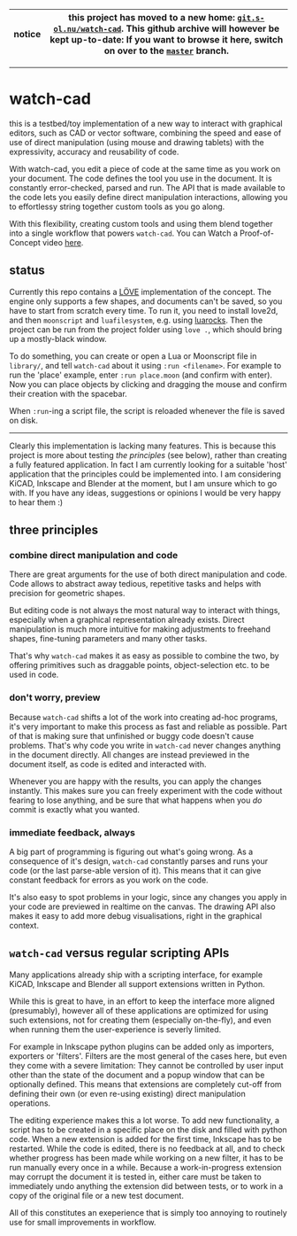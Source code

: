 | notice | this project has moved to a new home: [`git.s-ol.nu/watch-cad`](//git.s-ol.nu/watch-cad). This github archive will however be kept up-to-date: If you want to browse it here, switch on over to the [`master`](//github.com/s-ol/watch-cad/tree/master/) branch. |
| ------ | --- |

---

watch-cad
=========

this is a testbed/toy implementation of a new way to interact with graphical editors, such as CAD or vector software,
combining the speed and ease of use of direct manipulation (using mouse and drawing tablets) with the expressivity, accuracy and reusability of code.

With watch-cad, you edit a piece of code at the same time as you work on your document.
The code defines the tool you use in the document.
It is constantly error-checked, parsed and run.
The API that is made available to the code lets you easily define direct manipulation interactions,
allowing you to effortlessy string together custom tools as you go along.

With this flexibility, creating custom tools and using them blend together into a single workflow that powers `watch-cad`.
You can Watch a Proof-of-Concept video [here](https://www.youtube.com/watch?v=3_gDRfFtPEQ).

status
------

Currently this repo contains a [LÖVE](https://love2d.org) implementation of the concept.
The engine only supports a few shapes, and documents can't be saved, so you have to start from scratch every time.
To run it, you need to install love2d, and then `moonscript` and `luafilesystem`, e.g. using [luarocks](https://luarocks.org/).
Then the project can be run from the project folder using `love .`, which should bring up a mostly-black window.

To do something, you can create or open a Lua or Moonscript file in `library/`, and tell `watch-cad` about it using `:run <filename>`.
For example to run the 'place' example, enter `:run place.moon` (and confirm with enter).
Now you can place objects by clicking and dragging the mouse and confirm their creation with the spacebar. 

When `:run`-ing a script file, the script is reloaded whenever the file is saved on disk.

***

Clearly this implementation is lacking many features.
This is because this project is more about testing *the principles* (see below), rather than creating a fully featured application.
In fact I am currently looking for a suitable 'host' application that the principles could be implemented into.
I am considering KiCAD, Inkscape and Blender at the moment, but I am unsure which to go with.
If you have any ideas, suggestions or opinions I would be very happy to hear them :)

three principles
----------------

### combine direct manipulation and code
There are great arguments for the use of both direct manipulation and code.
Code allows to abstract away tedious, repetitive tasks and helps with precision for geometric shapes.

But editing code is not always the most natural way to interact with things, especially when a graphical representation already exists.
Direct manipulation is much more intuitive for making adjustments to freehand shapes, fine-tuning parameters and many other tasks.

That's why `watch-cad` makes it as easy as possible to combine the two, by offering primitives such as draggable points, object-selection etc. to be used in code.

### don't worry, preview
Because `watch-cad` shifts a lot of the work into creating ad-hoc programs, it's very important to make this process as fast and reliable as possible.
Part of that is making sure that unfinished or buggy code doesn't cause problems.
That's why code you write in `watch-cad` never changes anything in the document directly.
All changes are instead previewed in the document itself, as code is edited and interacted with.

Whenever you are happy with the results, you can apply the changes instantly.
This makes sure you can freely experiment with the code without fearing to lose anything,
and be sure that what happens when you *do* commit is exactly what you wanted.

### immediate feedback, always
A big part of programming is figuring out what's going wrong.
As a consequence of it's design, `watch-cad` constantly parses and runs your code (or the last parse-able version of it).
This means that it can give constant feedback for errors as you work on the code.

It's also easy to spot problems in your logic, since any changes you apply in your code are previewed in realtime on the canvas.
The drawing API also makes it easy to add more debug visualisations, right in the graphical context.

`watch-cad` versus regular scripting APIs
-----------------------------------------
Many applications already ship with a scripting interface,
for example KiCAD, Inkscape and Blender all support extensions written in Python.

While this is great to have, in an effort to keep the interface more aligned (presumably),
however all of these applications are optimized for using such extensions, not for creating them (especially on-the-fly),
and even when running them the user-experience is severly limited.

For example in Inkscape python plugins can be added only as importers, exporters or 'filters'.
Filters are the most general of the cases here, but even they come with a severe limitation:
They cannot be controlled by user input other than the state of the document and a popup window that can be optionally defined.
This means that extensions are completely cut-off from defining their own (or even re-using existing) direct manipulation operations.

The editing experience makes this a lot worse.
To add new functionality, a script has to be created in a specific place on the disk and filled with python code.
When a new extension is added for the first time, Inkscape has to be restarted.
While the code is edited, there is no feedback at all,
and to check whether progress has been made while working on a new filter,
it has to be run manually every once in a while.
Because a work-in-progress extension may corrupt the document it is tested in,
either care must be taken to immediately undo anything the extension did between tests,
or to work in a copy of the original file or a new test document.

All of this constitutes an exeperience that is simply too annoying to routinely use for small improvements in workflow.
